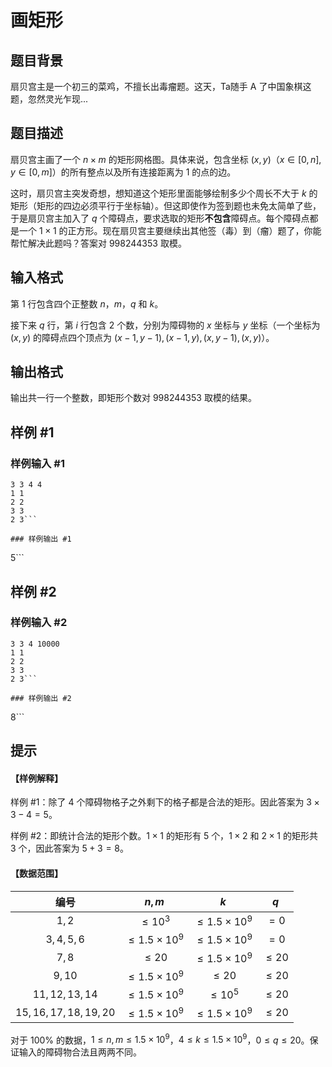 # 画矩形

## 题目背景

扇贝宫主是一个初三的菜鸡，不擅长出毒瘤题。这天，Ta随手 A 了中国象棋这题，忽然灵光乍现...

## 题目描述

扇贝宫主画了一个 $n \times m$ 的矩形网格图。具体来说，包含坐标 $(x,y)$（$x\in [0,n], y\in [0,m]$）的所有整点以及所有连接距离为 $1$ 的点的边。

这时，扇贝宫主突发奇想，想知道这个矩形里面能够绘制多少个周长不大于 $k$ 的矩形（矩形的四边必须平行于坐标轴）。但这即使作为签到题也未免太简单了些，于是扇贝宫主加入了 $q$ 个障碍点，要求选取的矩形**不包含**障碍点。每个障碍点都是一个 $1\times 1$ 的正方形。现在扇贝宫主要继续出其他签（毒）到（瘤）题了，你能帮忙解决此题吗？答案对 $998244353$ 取模。

## 输入格式

第 $1$ 行包含四个正整数 $n$，$m$，$q$ 和 $k$。

接下来 $q$ 行，第 $i$ 行包含 $2$ 个数，分别为障碍物的 $x$ 坐标与 $y$ 坐标（一个坐标为 $(x,y)$ 的障碍点四个顶点为 $(x-1,y-1),(x-1,y),(x,y-1),(x,y)$）。

## 输出格式

输出共一行一个整数，即矩形个数对 $998244353$ 取模的结果。

## 样例 #1

### 样例输入 #1
```
3 3 4 4
1 1
2 2
3 3
2 3```

### 样例输出 #1

```
5```

## 样例 #2

### 样例输入 #2
```
3 3 4 10000
1 1
2 2
3 3
2 3```

### 样例输出 #2

```
8```

## 提示

#### 【样例解释】

样例 #1：除了 $4$ 个障碍物格子之外剩下的格子都是合法的矩形。因此答案为 $3\times 3-4=5$。

样例 #2：即统计合法的矩形个数。$1\times 1$ 的矩形有 $5$ 个，$1\times 2$ 和 $2\times 1$ 的矩形共 $3$ 个，因此答案为 $5+3=8$。

#### 【数据范围】

| 编号 | $n,m$ | $k$ | $q$ |
| :----------: | :----------: | :----------: | :----------: |
| $1,2$ | $\le 10^3$ | $\le 1.5\times 10^9$ | $=0$ |
| $3,4,5,6$ | $\le 1.5\times 10^9$ | $\le 1.5\times 10^9$ | $=0$ |
| $7,8$ | $\le 20$ | $\le 1.5\times 10^9$ | $\le 20$ |
| $9,10$ | $\le 1.5\times 10^9$ | $\le 20$ | $\le 20$ |
| $11,12,13,14$ | $\le 1.5\times 10^9$ | $\le 10^5$ | $\le 20$ |
| $15,16,17,18,19,20$ | $\le 1.5\times 10^9$ | $\le 1.5\times 10^9$ | $\le 20$ |

对于 $100\%$ 的数据，$1\le n,m \le 1.5\times 10^9$，$4\le k \le 1.5\times 10^9$，$0\le q \le 20$。保证输入的障碍物合法且两两不同。
